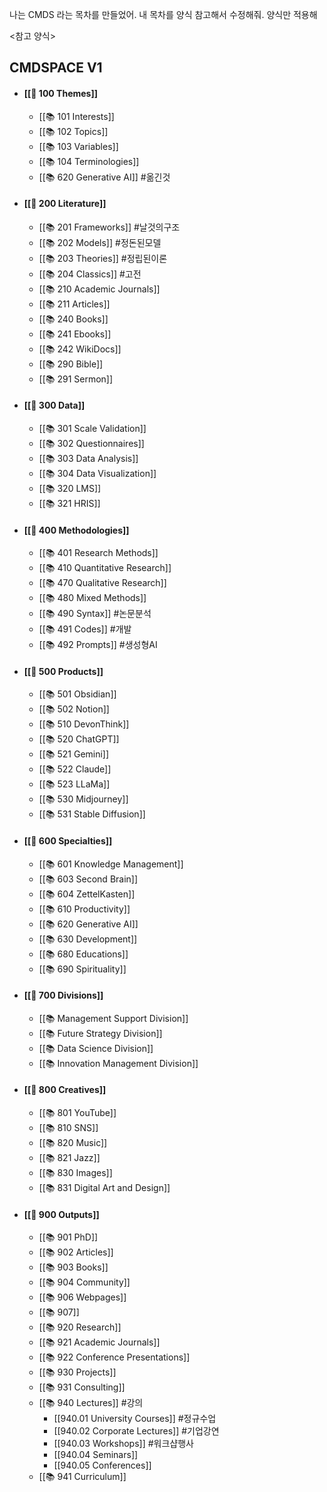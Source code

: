 나는 CMDS 라는 목차를 만들었어. 내 목차를 양식 참고해서 수정해줘. 양식만 적용해

<참고 양식>
## CMDSPACE V1
- #### [[📖 100 Themes]]
    - [[📚 101 Interests]]
    - [[📚 102 Topics]]
    - [[📚 103 Variables]]
    - [[📚 104 Terminologies]]
    - [[📚 620 Generative AI]] #옮긴것
- #### [[📖 200 Literature]]
    - [[📚 201 Frameworks]] #날것의구조
    - [[📚 202 Models]] #정돈된모델
    - [[📚 203 Theories]] #정립된이론
    - [[📚 204 Classics]] #고전
    - [[📚 210 Academic Journals]]
    - [[📚 211 Articles]]
    - [[📚 240 Books]]
    - [[📚 241 Ebooks]]
    - [[📚 242 WikiDocs]]
    - [[📚 290 Bible]]
    - [[📚 291 Sermon]]
- #### [[📖 300 Data]]
    - [[📚 301 Scale Validation]]
    - [[📚 302 Questionnaires]]
    - [[📚 303 Data Analysis]]
    - [[📚 304 Data Visualization]]
    - [[📚 320 LMS]]
    - [[📚 321 HRIS]]
- #### [[📖 400 Methodologies]]
    - [[📚 401 Research Methods]]
    - [[📚 410 Quantitative Research]]
    - [[📚 470 Qualitative Research]]
    - [[📚 480 Mixed Methods]]
    - [[📚 490 Syntax]] #논문분석
    - [[📚 491 Codes]] #개발
    - [[📚 492 Prompts]] #생성형AI
- #### [[📖 500 Products]]
    - [[📚 501 Obsidian]]
    - [[📚 502 Notion]]
    - [[📚 510 DevonThink]]
    - [[📚 520 ChatGPT]]
    - [[📚 521 Gemini]]
    - [[📚 522 Claude]]
    - [[📚 523 LLaMa]]
    - [[📚 530 Midjourney]]
    - [[📚 531 Stable Diffusion]]
- #### [[📖 600 Specialties]]
    - [[📚 601 Knowledge Management]]
    - [[📚 603 Second Brain]]
    - [[📚 604 ZettelKasten]]
    - [[📚 610 Productivity]]
    - [[📚 620 Generative AI]]
    - [[📚 630 Development]]
    - [[📚 680 Educations]]
    - [[📚 690 Spirituality]]
- #### [[📖 700 Divisions]]
    - [[📚 Management Support Division]]
    - [[📚 Future Strategy Division]]
    - [[📚 Data Science Division]]
    - [[📚 Innovation Management Division]]
- #### [[📖 800 Creatives]]
    - [[📚 801 YouTube]]
    - [[📚 810 SNS]]
    - [[📚 820 Music]]
    - [[📚 821 Jazz]]
    - [[📚 830 Images]]
    - [[📚 831 Digital Art and Design]]
- #### [[📖 900 Outputs]]
    - [[📚 901 PhD]]
    - [[📚 902 Articles]]
    - [[📚 903 Books]]
    - [[📚 904 Community]]
    - [[📚 906 Webpages]]
    - [[📚 907]]
    - [[📚 920 Research]]
    - [[📚 921 Academic Journals]]
    - [[📚 922 Conference Presentations]]
    - [[📚 930 Projects]]
    - [[📚 931 Consulting]]
    - [[📚 940 Lectures]] #강의
        - [[940.01 University Courses]] #정규수업
        - [[940.02 Corporate Lectures]] #기업강연
        - [[940.03 Workshops]] #워크샵행사
        - [[940.04 Seminars]]
        - [[940.05 Conferences]]
    - [[📚 941 Curriculum]]